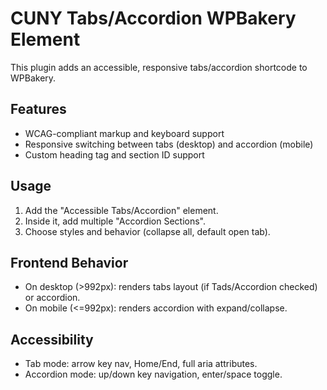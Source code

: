 # CUNY Tabs/Accordion WPBakery Element

This plugin adds an accessible, responsive tabs/accordion shortcode to WPBakery.

## Features
- WCAG-compliant markup and keyboard support
- Responsive switching between tabs (desktop) and accordion (mobile)
- Custom heading tag and section ID support

## Usage
1. Add the "Accessible Tabs/Accordion" element.
2. Inside it, add multiple "Accordion Sections".
3. Choose styles and behavior (collapse all, default open tab).

## Frontend Behavior
- On desktop (>992px): renders tabs layout (if Tads/Accordion checked) or accordion.
- On mobile (<=992px): renders accordion with expand/collapse.

## Accessibility
- Tab mode: arrow key nav, Home/End, full aria attributes.
- Accordion mode: up/down key navigation, enter/space toggle.

